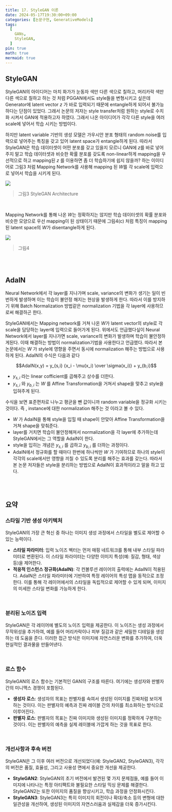 ```yaml
--- 
title: 17. StyleGAN 이론
date: 2024-05-17T19:30:00+09:00
categories: [논문구현, GenerativeModels]
tags:
  [
    GANs,
    StyleGAN,
  ]
pin: true
math: true
mermaid: true
---
```



## StyleGAN 

StyleGAN의 아이디어는 마치 화가가 눈동자 색만 다른 색으로 칠하고, 머리카락 색만 다른 색으로 칠하고 하는 것 처럼 PGGAN에서도 style들을 변형시키고 싶은데 Generator에 latent vector $z$ 가 바로 입력되기 때문에 entangle하게 되어서 불가능하다는 단점이 있었다. 그래서 논문의 저자는 style transfer처럼 원하는 style로 수치화 시켜서 GAN에 적용하고자 하였다. 그래서 나온 아이디어가 각각 다른 style을 여러 scale에 넣어서 학습 시키는 방법이다. 

하지만 latent variable 기반의 생성 모델은 가우시안 분포 형태의 random noise를 입력으로 넣어주는 특징을 갖고 있어 latent space가 entangle하게 된다. 따라서 StyleGAN은 학습 데이터셋이 어떤 분포를 갖고 있을지 모르니 GAN에 $z$를 바로 넣어주지 말고 학습 데이터셋과 비슷한 확률 분포를 갖도록 non-linear하게 mapping을 우선적으로 하고 mapping된 $z$ 를 이용하면 좀 더 학습하기에 쉽지 않을까? 하는 이이디어로 그림3 처럼 Mapping Network를 사용해 mapping 된 $W$를 각 scale에 입력으로 넣어서 학습을 시키게 된다.

![](https://tera.dscloud.me:8080/Images/논문/논문_StyleGAN/styleGAN2.png)
> 그림3 StyleGAN Architecture

<br/>

Mapping Network를 통해 나온 $W$는 정확하지는 않지만 학습 데이터셋의 확률 분포와 비슷한 모양으로 우선 mapping이 된 상태이기 때문에 그림4(c) 처럼 특징이 mapping된 latent space의 $W$가 disentangle하게 된다.

![](https://tera.dscloud.me:8080/Images/논문/논문_StyleGAN/styleGAN3.png)
> 그림4

<br/>
<br/>

## AdaIN 

Neural Network에서 각 layer를 지나가며 scale, variance의 변화가 생기는 일이 빈번하게 발생하며 이는 학습이 불안정 해지는 현상을 발생하게 한다. 따라서 이를 방지하기 위해 Batch Normalization 방법같은 normalization 기법을 각 layer에 사용하므로써 해결하곤 한다. 

StyleGAN에서는 Mapping network를 거쳐 나온 $W$가 latent vector의 style로 각 scale을 담당하는 layer에 입력으로 들어가게 된다. 위에서도 언급했다싶이 Neural Network에서 layer를 지나가면 scale, variance의 변화가 발생하며 학습이 불안정하게된다. 이때 해결하는 방법이 normalization기법을 사용한다고 언급헸다. 따라서 본 논문에서는 $W$ 가 style에 영향을 주면서 동시에 normalization 해주는 방법으로 사용하게 된다. AdaIN의 수식은 다음과 같다 

$$AdaIN(x,y) = y_{s,i} {x_i - \mu(x_i) \over \sigma(x_i)} + y_{b,i}$$

- $y_{s,i}$ 라는 linear cofficient를 곱해주고 상수를 더한다.
- $y_{s,i}$ 와 $y_{b,i}$ 는 $W$ 를 Affine Transformation을 거쳐서 shape을 맞추고 style을 입혀주게 된다.

수식을 보면 표준편차로 나누고 평균을 뺀 값이니까 random variable을 정규화 시키는 것이다.
즉 , instance에 대한 normalization 해주는 것 이라고 볼 수 있다. 

- $W$ 가 AdaIN을  통해 style을 입힐 때 shape이 안맞아 Affine Transformation을 거쳐 shape을 맞춰준다. 
- layer를 거치면 학습이 불안정해져서 normalization을 각 layer에 추가하는데 StyleGAN에서는 그 역할을 AdaIN이 한다. 
- style을 입히는 개념은 $y_{s,i}$ 를 곱하고 $y_{b,i}$ 를 더하는 과정이다. 
- AdaIN에서 정규화를 할 때마다 한번에 하나씩만 $W$ 가 기여하므로 하나의 style이 각각의 scale에서만 영향을 끼칠 수 있도록 분리를 해주는 효과를 갖는다. 따라서 본 논문 저자들은 style을 분리하는 방법으로 AdaIN이 효과적이라고 말을 하고 있다.

<br/>
<br/>

## 요약 

### 스타일 기반 생성 아키텍처

StyleGAN의 가장 큰 혁신 중 하나는 이미지 생성 과정에서 스타일을 별도로 제어할 수 있는 능력이다.

- **스타일 파라미터**: 입력 노이즈 벡터는 먼저 매핑 네트워크를 통해 내부 스타일 파라미터로 변환된다. 이 스타일 파라미터는 다양한 이미지 특성(예: 질감, 형태, 색상 등)을 제어한다.
- **적응적 인스턴스 정규화(AdaIN)**: 각 컨볼루션 레이어의 출력에는 AdaIN이 적용된다. AdaIN은 스타일 파라미터에 기반하여 특정 레이어의 특성 맵을 동적으로 조정한다. 이를 통해 각 레이어에서의 스타일을 독립적으로 제어할 수 있게 되며, 이미지의 미세한 스타일 변화를 가능하게 한다.

<br/>

### 분리된 노이즈 입력

StyleGAN은 각 레이어에 별도의 노이즈 입력을 제공한다. 이 노이즈는 생성 과정에서 무작위성을 추가하여, 예를 들어 머리카락이나 피부 질감과 같은 세밀한 디테일을 생성하는 데 도움을 준다. 이러한 접근 방식은 이미지에 자연스러운 변화를 추가하여, 더욱 현실적인 결과물을 만들어낸다.

<br/>

### 로스 함수

StyleGAN의 로스 함수는 기본적인 GAN의 구조를 따른다. 여기에는 생성자와 판별자 간의 미니맥스 경쟁이 포함된다. 

- **생성자 로스**: 생성자의 목표는 판별자를 속여서 생성된 이미지를 진짜처럼 보이게 하는 것이다. 이는 판별자의 예측과 진짜 레이블 간의 차이를 최소화하는 방식으로 이루어진다.
- **판별자 로스**: 판별자의 목표는 진짜 이미지와 생성된 이미지를 정확하게 구분하는 것이다. 이는 판별자의 예측을 실제 레이블에 가깝게 하는 것을 목표로 한다.

<br/>

### 개선사항과 후속 버전

StyleGAN은 그 이후 여러 버전으로 개선되었다(예: StyleGAN2, StyleGAN3), 각각의 버전은 품질, 효율성, 그리고 사용성 면에서 중요한 개선을 제공한다.

- **StyleGAN2**: StyleGAN의 초기 버전에서 발견된 몇 가지 문제점들, 예를 들어 이미지에 나타나는 특정 아티팩트와 불필요한 스타일 믹싱 문제를 해결한다. StyleGAN2는 또한 이미지의 품질을 향상시키고, 학습 과정을 안정화시킨다.
- **StyleGAN3**: StyleGAN3는 특히 이미지의 회전이나 확대/축소 등의 변형에 대한 일관성을 개선하여, 생성된 이미지의 자연스러움과 실제감을 더욱 증가시킨다.